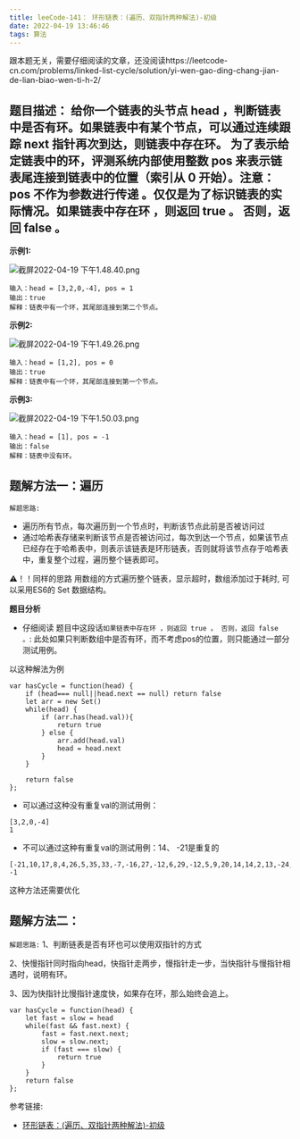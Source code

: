 ```yaml
---
title: leeCode-141： 环形链表：(遍历、双指针两种解法)-初级
date: 2022-04-19 13:46:46
tags: 算法
---
```


<meta name="referrer" content="no-referrer"/>

跟本题无关，需要仔细阅读的文章，还没阅读https://leetcode-cn.com/problems/linked-list-cycle/solution/yi-wen-gao-ding-chang-jian-de-lian-biao-wen-ti-h-2/

## 题目描述： 给你一个链表的头节点 head ，判断链表中是否有环。如果链表中有某个节点，可以通过连续跟踪 next 指针再次到达，则链表中存在环。 为了表示给定链表中的环，评测系统内部使用整数 pos 来表示链表尾连接到链表中的位置（索引从 0 开始）。注意：pos 不作为参数进行传递 。仅仅是为了标识链表的实际情况。如果链表中存在环 ，则返回 true 。 否则，返回 false 。

**示例1:**

![截屏2022-04-19 下午1.48.40.png](https://upload-images.jianshu.io/upload_images/11846892-8cb2d705d4b16b92.png?imageMogr2/auto-orient/strip%7CimageView2/2/w/1240)

```
输入：head = [3,2,0,-4], pos = 1
输出：true
解释：链表中有一个环，其尾部连接到第二个节点。
```
**示例2:**

![截屏2022-04-19 下午1.49.26.png](https://upload-images.jianshu.io/upload_images/11846892-9f90c37384264ea5.png?imageMogr2/auto-orient/strip%7CimageView2/2/w/1240)
```
输入：head = [1,2], pos = 0
输出：true
解释：链表中有一个环，其尾部连接到第一个节点。
```

**示例3:**

![截屏2022-04-19 下午1.50.03.png](https://upload-images.jianshu.io/upload_images/11846892-c7c76142d1af2a3d.png?imageMogr2/auto-orient/strip%7CimageView2/2/w/1240)
```
输入：head = [1], pos = -1
输出：false
解释：链表中没有环。
```


## 题解方法一：遍历


`解题思路:`
* 遍历所有节点，每次遍历到一个节点时，判断该节点此前是否被访问过
* 通过哈希表存储来判断该节点是否被访问过，每次到达一个节点，如果该节点已经存在于哈希表中，则表示该链表是环形链表，否则就将该节点存于哈希表中，重复整个过程，遍历整个链表即可。

⚠️！！同样的思路 用数组的方式遍历整个链表，显示超时，数组添加过于耗时, 可以采用ES6的 Set 数据结构。

**题目分析**

* 仔细阅读 题目中这段话`如果链表中存在环 ，则返回 true 。 否则，返回 false 。`: 此处如果只判断数组中是否有环，而不考虑pos的位置，则只能通过一部分测试用例。

以这种解法为例
```
var hasCycle = function(head) {
    if (head=== null||head.next == null) return false
    let arr = new Set()
    while(head) {
        if (arr.has(head.val)){
            return true
        } else {
            arr.add(head.val)
            head = head.next
        }
    }
    
    return false
};
```

* 可以通过这种没有重复val的测试用例：
```
[3,2,0,-4]
1
```
* 不可以通过这种有重复val的测试用例：14、 -21是重复的
```
[-21,10,17,8,4,26,5,35,33,-7,-16,27,-12,6,29,-12,5,9,20,14,14,2,13,-24,21,23,-21,5]
-1
```


这种方法还需要优化

## 题解方法二：


`解题思路:`
1、判断链表是否有环也可以使用双指针的方式

2、快慢指针同时指向head，快指针走两步，慢指针走一步，当快指针与慢指针相遇时，说明有环。

3、因为快指针比慢指针速度快，如果存在环，那么始终会追上。

```
var hasCycle = function(head) {
    let fast = slow = head
    while(fast && fast.next) {
        fast = fast.next.next;
        slow = slow.next;
        if (fast === slow) {
            return true
        }
    }
    return false
};
```

参考链接:

* [ 环形链表：(遍历、双指针两种解法)-初级](https://leetcode.cn/problems/linked-list-cycle/)













